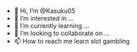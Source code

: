- 👋 Hi, I’m @Kasuku05
- 👀 I’m interested in ...
- 🌱 I’m currently learning ...
- 💞️ I’m looking to collaborate on ...
- 📫 How to reach me learn slot gambling

<!---
Kasuku05/Kasuku05 is a ✨ special ✨ repository because its `README.md` (this file) appears on your GitHub profile.
You can click the Preview link to take a look at your changes.
--->
